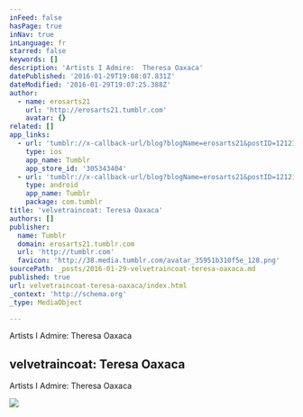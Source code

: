 ```yaml
---
inFeed: false
hasPage: true
inNav: true
inLanguage: fr
starred: false
keywords: []
description: 'Artists I Admire:  Theresa Oaxaca'
datePublished: '2016-01-29T19:08:07.831Z'
dateModified: '2016-01-29T19:07:25.388Z'
author:
  - name: erosarts21
    url: 'http://erosarts21.tumblr.com'
    avatar: {}
related: []
app_links:
  - url: 'tumblr://x-callback-url/blog?blogName=erosarts21&postID=121217209392'
    type: ios
    app_name: Tumblr
    app_store_id: '305343404'
  - url: 'tumblr://x-callback-url/blog?blogName=erosarts21&postID=121217209392'
    type: android
    app_name: Tumblr
    package: com.tumblr
title: 'velvetraincoat: Teresa Oaxaca'
authors: []
publisher:
  name: Tumblr
  domain: erosarts21.tumblr.com
  url: 'http://tumblr.com'
  favicon: 'http://38.media.tumblr.com/avatar_35951b310f5e_128.png'
sourcePath: _posts/2016-01-29-velvetraincoat-teresa-oaxaca.md
published: true
url: velvetraincoat-teresa-oaxaca/index.html
_context: 'http://schema.org'
_type: MediaObject

---
```

Artists I Admire:  Theresa Oaxaca

<article style=""><h1>velvetraincoat: Teresa Oaxaca</h1><p>Artists I Admire:  Theresa Oaxaca</p><img src="https://s3-us-west-2.amazonaws.com/the-grid-img/p/1f5c6dd4999c408876ef4ae5fecc17b8c3216391.jpg" /></article>